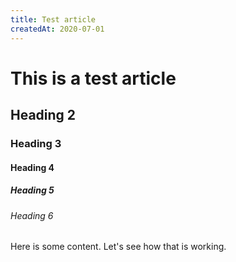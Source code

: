 ```yaml
---
title: Test article
createdAt: 2020-07-01
---
```


# This is a test article

## Heading 2

### Heading 3

#### Heading 4

##### Heading 5

###### Heading 6

Here is some content. Let's see how that is working.